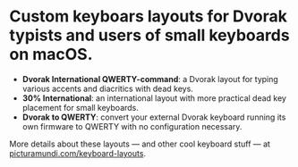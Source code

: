 # Custom keyboars layouts for Dvorak typists and users of small keyboards on macOS.

- **Dvorak International QWERTY-command**: a Dvorak layout for typing various accents and diacritics with dead keys.
- **30% International**: an international layout with more practical dead key placement for small keyboards.
- **Dvorak to QWERTY**: convert your external Dvorak keyboard running its own firmware to QWERTY with no configuration necessary.

More details about these layouts — and other cool keyboard stuff — at [picturamundi.com/keyboard-layouts](https://picturamundi.com/keyboard-layouts).
